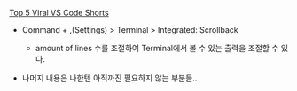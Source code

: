 [Top 5 Viral VS Code Shorts](https://www.youtube.com/watch?v=3ioYnNfvIFg)

- Command + ,(Settings) > Terminal > Integrated: Scrollback
   - amount of lines 수를 조절하여 Terminal에서 볼 수 있는 출력을 조절할 수 있다.

- 나머지 내용은 나한텐 아직까진 필요하지 않는 부분들..
